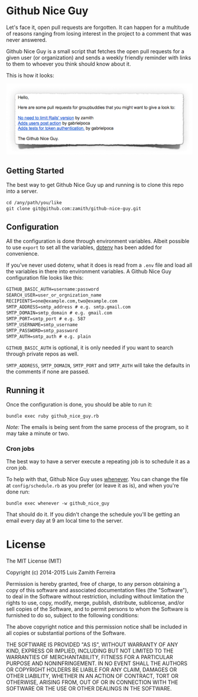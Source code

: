 # Github Nice Guy

Let's face it, open pull requests are forgotten. It can happen for a multitude
of reasons ranging from losing interest in the project to a comment that was
never answered.

Github Nice Guy is a small script that fetches the open pull requests for a
given user (or organization) and sends a weekly friendly reminder with links to them to
whoever you think should know about it.

This is how it looks:

![email template](images/email.png)

## Getting Started

The best way to get Github Nice Guy up and running is to clone this repo into a
server.

```
cd /any/path/you/like
git clone git@github.com:zamith/github-nice-guy.git
```

## Configuration

All the configuration is done through environment variables. Albeit possible to
use `export` to set all the variables, [dotenv](https://github.com/bkeepers/dotenv) has
been added for convenience.

If you've never used dotenv, what it does is read from a `.env` file and load
all the variables in there into environment variables. A Github Nice Guy
configuration file looks like this:

```
GITHUB_BASIC_AUTH=username:password
SEARCH_USER=user_or_orgnization_name
RECIPIENTS=one@example.com,two@example.com
SMTP_ADDRESS=smtp_address # e.g. smtp.gmail.com
SMTP_DOMAIN=smtp_domain # e.g. gmail.com
SMTP_PORT=smtp_port # e.g. 587
SMTP_USERNAME=smtp_username
SMTP_PASSWORD=smtp_password
SMTP_AUTH=smtp_auth # e.g. plain
```

`GITHUB_BASIC_AUTH` is optional, it is only needed if you want to search through
private repos as well.

`SMTP_ADDRESS`, `SMTP_DOMAIN`, `SMTP_PORT` and `SMTP_AUTH` will take the
defaults in the comments if none are passed.

## Running it

Once the configuration is done, you should be able to run it:

```
bundle exec ruby github_nice_guy.rb
```

*Note:* The emails is being sent from the same process of the program, so it may
take a minute or two.

### Cron jobs

The best way to have a server execute a repeating job is to schedule it as a
cron job.

To help with that, Github Nice Guy uses
[whenever](https://github.com/javan/whenever). You can change the file at
`config/schedule.rb` as you prefer (or leave it as is), and when you're done
run:

```
bundle exec whenever -w github_nice_guy
```

That should do it. If you didn't change the schedule you'll be getting an email
every day at 9 am local time to the server.

# License

The MIT License (MIT)

Copyright (c) 2014-2015 Luis Zamith Ferreira

Permission is hereby granted, free of charge, to any person obtaining a copy
of this software and associated documentation files (the "Software"), to deal
in the Software without restriction, including without limitation the rights
to use, copy, modify, merge, publish, distribute, sublicense, and/or sell
copies of the Software, and to permit persons to whom the Software is
furnished to do so, subject to the following conditions:

The above copyright notice and this permission notice shall be included in
all copies or substantial portions of the Software.

THE SOFTWARE IS PROVIDED "AS IS", WITHOUT WARRANTY OF ANY KIND, EXPRESS OR
IMPLIED, INCLUDING BUT NOT LIMITED TO THE WARRANTIES OF MERCHANTABILITY,
FITNESS FOR A PARTICULAR PURPOSE AND NONINFRINGEMENT. IN NO EVENT SHALL THE
AUTHORS OR COPYRIGHT HOLDERS BE LIABLE FOR ANY CLAIM, DAMAGES OR OTHER
LIABILITY, WHETHER IN AN ACTION OF CONTRACT, TORT OR OTHERWISE, ARISING FROM,
OUT OF OR IN CONNECTION WITH THE SOFTWARE OR THE USE OR OTHER DEALINGS IN
THE SOFTWARE.
